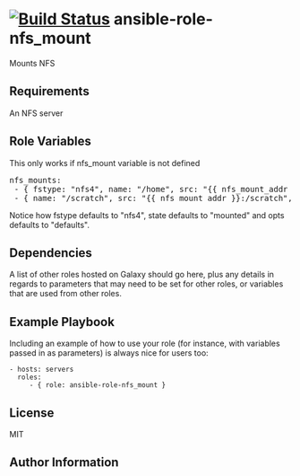 [![Build Status](https://travis-ci.org/CSCfi/ansible-role-nfs_mount.svg)](https://travis-ci.org/CSCfi/ansible-role-nfs_mount)
ansible-role-nfs_mount
=========

Mounts NFS

Requirements
------------

An NFS server

Role Variables
--------------

This only works if nfs_mount variable is not defined

<pre>
nfs_mounts:
 - { fstype: "nfs4", name: "/home", src: "{{ nfs_mount_addr }}:/home", state: "mounted", opts: "defaults" }
 - { name: "/scratch", src: "{{ nfs_mount_addr }}:/scratch", dirmode: "1777" }
</pre>

Notice how fstype defaults to "nfs4", state defaults to "mounted" and opts defaults to "defaults".

Dependencies
------------

A list of other roles hosted on Galaxy should go here, plus any details in regards to parameters that may need to be set for other roles, or variables that are used from other roles.

Example Playbook
----------------

Including an example of how to use your role (for instance, with variables passed in as parameters) is always nice for users too:

    - hosts: servers
      roles:
         - { role: ansible-role-nfs_mount }

License
-------

MIT

Author Information
------------------
